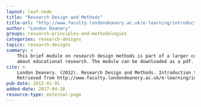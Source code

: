 ```yaml
---
layout: leaf-node
title: "Research Design and Methods"
title-url: "http://www.faculty.londondeanery.ac.uk/e-learning/introduction-to-educational-research/research-design-and-methods"
author: "London Deanery"
groups: research-principles-and-methodologies
categories: research-designs
topics: research-designs
summary: >
    This brief module on research design methods is part of a larger collection of information
    about educational research. The module can be downloaded as a pdf.
cite: >
    London Deanery. (2012). Research Design and Methods. Introduction to Educational Research.
    Retrieved from http://www.faculty.londondeanery.ac.uk/e-learning/introduction-to-educational-research/research-design-and-methods
pub-date: 2012-01-01
added-date: 2017-04-28
resource-type: external-page
---
```

